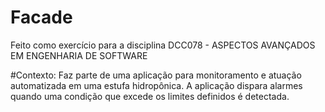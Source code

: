 # Facade
Feito como exercício para a disciplina DCC078 - ASPECTOS AVANÇADOS EM ENGENHARIA DE SOFTWARE

#Contexto:
Faz parte de uma aplicação para monitoramento e atuação automatizada em uma estufa hidropônica. A aplicação dispara alarmes quando uma condição que excede os limites definidos é detectada.
